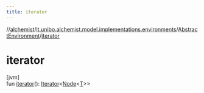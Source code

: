 ```yaml
---
title: iterator
---
```

//[alchemist](../../../index.html)/[it.unibo.alchemist.model.implementations.environments](../index.html)/[AbstractEnvironment](index.html)/[iterator](iterator.html)



# iterator



[jvm]\
fun [iterator](iterator.html)(): [Iterator](https://docs.oracle.com/javase/8/docs/api/java/util/Iterator.html)<[Node](../../it.unibo.alchemist.model.interfaces/-node/index.html)<[T](../../it.unibo.alchemist.model.implementations.layers/-step-layer/index.html)>>




